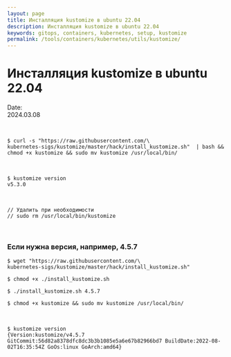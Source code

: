 ```yaml
---
layout: page
title: Инсталляция kustomize в ubuntu 22.04
description: Инсталляция kustomize в ubuntu 22.04
keywords: gitops, containers, kubernetes, setup, kustomize
permalink: /tools/containers/kubernetes/utils/kustomize/
---
```


# Инсталляция kustomize в ubuntu 22.04

Date:  
2024.03.08

<br/>

```
$ curl -s "https://raw.githubusercontent.com/\
kubernetes-sigs/kustomize/master/hack/install_kustomize.sh"  | bash && chmod +x kustomize && sudo mv kustomize /usr/local/bin/
```

<br/>

```
$ kustomize version
v5.3.0
```

<br/>

```
// Удалить при необходимости
// sudo rm /usr/local/bin/kustomize
```

<br/>

### Если нужна версия, например, 4.5.7

```
$ wget "https://raw.githubusercontent.com/\
kubernetes-sigs/kustomize/master/hack/install_kustomize.sh"

$ chmod +x ./install_kustomize.sh

$ ./install_kustomize.sh 4.5.7

$ chmod +x kustomize && sudo mv kustomize /usr/local/bin/
```

<br/>

```
$ kustomize version
{Version:kustomize/v4.5.7 GitCommit:56d82a8378dfc8dc3b3b1085e5a6e67b82966bd7 BuildDate:2022-08-02T16:35:54Z GoOs:linux GoArch:amd64}
```
